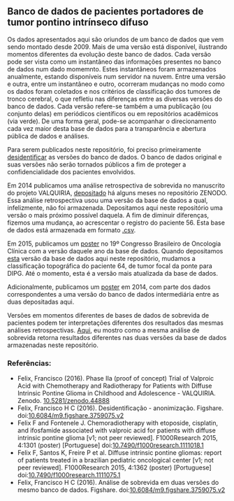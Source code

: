 ## Banco de dados de pacientes portadores de tumor pontino intrínseco difuso

Os dados apresentados aqui são oriundos de um banco de dados que vem sendo montado desde 2009.
Mais de uma versão está disponível, ilustrando momentos diferentes da evolução deste banco de dados.
Cada versão pode ser vista como um instantâneo das informações presentes no banco de dados num dado momemnto. Estes instantâneos foram armazenados anualmente, estando disponíveis num servidor na nuvem. Entre uma versão e outra, entre um instantâneo e outro, ocorreram mudanças no modo como os dados foram coletados e nos critérios de classificação dos tumores de tronco cerebral, o que refletiu nas diferenças entre as diversas versões do banco de dados. Cada versão refere-se também a uma publicação (ou conjunto delas) em periódicos científicos ou em repositórios acadêmicos (via verde). De uma forma geral, pode-se acompanhar o direcionamento cada vez maior desta base de dados para a transparência e abertura pública
de dados e análises.

Para serem publicados neste repositório, foi preciso primeiramente [desidentificar][deid] as versões do banco de dados. O banco de dados original e suas versões não serão tornados públicos a fim de proteger a confidencialidade dos pacientes envolvidos.

Em 2014 publicamos uma análise retrospectiva de sobrevida no manuscrito do projeto VALQUIRIA, [depositado][val] há alguns meses no repositório ZENODO. Essa análise retrospectiva usou uma versão da base de dados a qual, infelizmente, não foi armazenada. Depositamos aqui neste repositório uma versão o mais próximo possível daquela. A fim de diminuir diferenças, fizemos uma mudança, ao acrescentar o registro do paciente 56. Esta base de dados está armazenada em formato [.csv][dipg].

Em 2015, publicamos um [poster][felix2] no 19º Congresso Brasileiro de Oncologia Clínica com a versão daquele ano da base de dados. Quando depositamos [esta][brainstem] versão da base de dados aqui neste repositório, mudamos a classificação topográfica do paciente 64, de tumor focal da ponte para DIPG. Até o momento, esta é a versão mais atualizada da base de dados.

Adicionalmente, publicamos um [poster][felix1] em 2014, com parte dos dados correspondentes a uma versão do banco de dados intermediária entre as duas depositadas aqui.

Versões em momentos diferentes de bases de dados de sobrevida de pacientes podem ter interpretações diferentes dos resultados das mesmas análises retrospectivas. [Aqui][bases], eu mostro como a mesma análise de sobrevida retorna resultados diferentes nas duas versões da base de dados armazenadas neste repositório.

### Referências:

- Felix, Francisco (2016). Phase IIa (proof of concept) Trial of Valproic Acid with Chemotherapy and Radiotherapy for Patients with Diffuse Intrinsic Pontine Glioma in Childhood and Adolescence - VALQUIRIA. Zenodo. [10.5281/zenodo.44888][val]
- Felix, Francisco H C (2016). Desidentificação - anonimização. Figshare. doi:[10.6084/m9.figshare.3759075.v2][deid]
- Felix F and Fontenele J. Chemoradiotherapy with etoposide, cisplatin, and ifosfamide associated with valproic acid for patients with diffuse intrinsic pontine glioma [v1; not peer reviewed]. F1000Research 2015, 4:1301 (poster) [Portuguese] doi:[10.7490/f1000research.1111018.1][felix1]
- Felix F, Santos K, Freire P et al. Diffuse intrinsic pontine gliomas: report of patients treated in a brazilian pediatric oncological center [v1; not peer reviewed]. F1000Research 2015, 4:1362 (poster) [Portuguese] doi:[10.7490/f1000research.1111075.1][felix2]
- Felix, Francisco H C (2016). Análise de sobrevida em duas versões do mesmo banco de dados. Figshare. doi:[10.6084/m9.figshare.3759075.v2][bases]

[val]: https://zenodo.org/record/44888
[deid]: http://dx.doi.org/10.6084/m9.figshare.3545471.v1
[dipg]: https://github.com/fhcflx/valkyrie/blob/gh-pages/_data/dipg.csv
[brainstem]: https://github.com/fhcflx/valkyrie/blob/gh-pages/_data/brainstem2015.csv
[felix1]: https://dx.doi.org/10.7490/f1000research.1111018.1
[felix2]: https://dx.doi.org/10.7490/f1000research.1111075.1
[bases]: http://dx.doi.org/10.6084/m9.figshare.3759075.v2/
